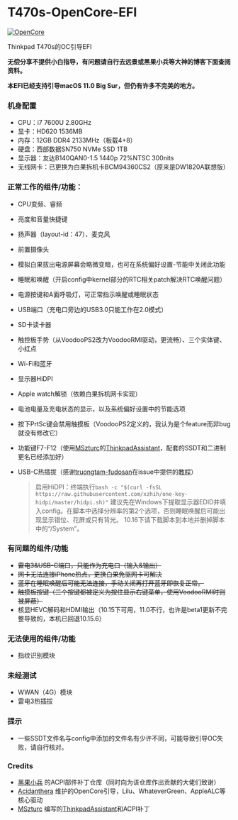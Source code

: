 # T470s-OpenCore-EFI

[![OpenCore](https://img.shields.io/badge/OpenCore-0.6.1-blue)](https://github.com/acidanthera/OpenCorePkg)

Thinkpad T470s的OC引导EFI

**无偿分享不提供小白指导，有问题请自行去远景或黑果小兵等大神的博客下面查阅资料。**

**本EFI已经支持引导macOS 11.0 Big Sur，但仍有许多不完美的地方。**

### 机身配置
- CPU：i7 7600U 2.80GHz
- 显卡：HD620 1536MB
- 内存：12GB DDR4 2133MHz（板载4+8）
- 硬盘：西部数据SN750 NVMe SSD 1TB
- 显示器：友达B140QAN0-1.5 1440p 72%NTSC 300nits 
- 无线网卡：已更换为白果拆机卡BCM94360CS2（原来是DW1820A联想版）

### 正常工作的组件/功能：
- CPU变频、睿频
- 亮度和音量快捷键
- 扬声器（layout-id：47）、麦克风
- 前置摄像头
- 模拟白果拔出电源屏幕会略微变暗，也可在系统偏好设置-节能中关闭此功能
- 睡眠和唤醒（开启config中kernel部分的RTC相关patch解决RTC唤醒问题）
- 电源按键和A面呼吸灯，可正常指示唤醒或睡眠状态
- USB端口（充电口旁边的USB3.0只能工作在2.0模式）
- SD卡读卡器
- 触控板手势（从VoodooPS2改为VoodooRMI驱动，更流畅）、三个实体键、小红点
- Wi-Fi和蓝牙
- 显示器HiDPI
- Apple watch解锁（依赖白果拆机网卡实现）
- 电池电量及充电状态的显示，以及系统偏好设置中的节能选项
- 按下PrtSc键会禁用触摸板（VoodooPS2定义的，我认为是个feature而非bug就没有修改它）
- 功能键F7-F12（使用[MSzturc](https://github.com/MSzturc)的[ThinkpadAssistant](https://github.com/MSzturc/ThinkpadAssistant)，配套的SSDT和二进制更名已经添加好）
- USB-C热插拔（感谢[truongtam-fudosan](https://github.com/truongtam-fudosan)在issue中提供的[教程](https://www.elitemacx86.com/threads/guide-how-to-enable-thunderbolt-3-hotplug.462/)）	
	
	> 启用HiDPI：终端执行```bash -c "$(curl -fsSL https://raw.githubusercontent.com/xzhih/one-key-hidpi/master/hidpi.sh)"```
	> 建议先在Windows下提取显示器EDID并填入config。在脚本中选择分辨率的第2个选项，否则睡眠唤醒后可能出现显示错位、花屏或只有背光。
	> 10.16下请下载脚本到本地并删掉脚本中的“/System”。

### 有问题的组件/功能
- ~~雷电3&USB-C端口，只能作为充电口（输入&输出）~~
- ~~网卡无法连接iPhone热点，更换白果免驱网卡可解决~~
- ~~蓝牙在睡眠唤醒后可能无法连接，手动关闭再打开蓝牙即恢复正常。~~
- ~~触摸板按键（三个按键都被定义为按住显示右键菜单，使用VoodooRMI时则被屏蔽）~~
- 核显HEVC解码和HDMI输出（10.15下可用，11.0不行，也许是beta1更新不完整导致的，本机已回退10.15.6）

### 无法使用的组件/功能
- 指纹识别模块

### 未经测试
- WWAN（4G）模块
- 雷电3热插拔

### 提示
- 一些SSDT文件名与config中添加的文件名有少许不同，可能导致引导OC失败，请自行核对。

### Credits
- [黑果小兵](https://github.com/daliansky) 的ACPI部件补丁仓库（同时向为该仓库作出贡献的大佬们致谢）
- [Acidanthera](https://github.com/acidanthera) 维护的OpenCore引导，Lilu、WhateverGreen、AppleALC等核心驱动
- [MSzturc](https://github.com/MSzturc) 编写的[ThinkpadAssistant](https://github.com/MSzturc/ThinkpadAssistant)和ACPI补丁
